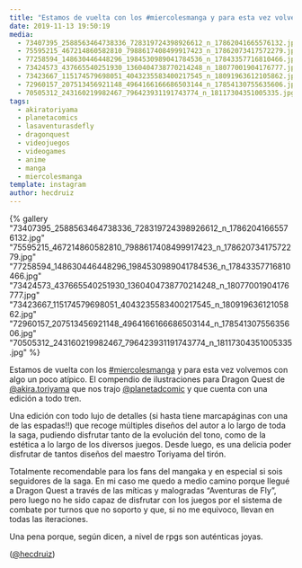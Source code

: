 ```yaml
---
title: "Estamos de vuelta con los #miercolesmanga y para esta vez volvemos con algo un poco atípico"
date: 2019-11-13 19:50:19
media: 
  - 73407395_2588563464738336_728319724398926612_n_17862041665576132.jpg
  - 75595215_467214860582810_7988617408499917423_n_17862073417572279.jpg
  - 77258594_148630446448296_1984530989041784536_n_17843357716810466.jpg
  - 73424573_437665540251930_1360404738770214248_n_18077001904176777.jpg
  - 73423667_115174579698051_4043235583400217545_n_18091963612105862.jpg
  - 72960157_207513456921148_4964166166686503144_n_17854130755635606.jpg
  - 70505312_243160219982467_796423931191743774_n_18117304351005335.jpg
tags: 
  - akiratoriyama
  - planetacomics
  - lasaventurasdefly
  - dragonquest
  - videojuegos
  - videogames
  - anime
  - manga
  - miercolesmanga
template: instagram
author: hecdruiz
---
```


{% gallery "73407395_2588563464738336_728319724398926612_n_17862041665576132.jpg" "75595215_467214860582810_7988617408499917423_n_17862073417572279.jpg" "77258594_148630446448296_1984530989041784536_n_17843357716810466.jpg" "73424573_437665540251930_1360404738770214248_n_18077001904176777.jpg" "73423667_115174579698051_4043235583400217545_n_18091963612105862.jpg" "72960157_207513456921148_4964166166686503144_n_17854130755635606.jpg" "70505312_243160219982467_796423931191743774_n_18117304351005335.jpg" %}

Estamos de vuelta con los [#miercolesmanga](/etiquetas/miercolesmanga) y para esta vez volvemos con algo un poco atípico. El compendio de ilustraciones para Dragon Quest de [@akira.toriyama](https://instagram.com/akira.toriyama) que nos trajo [@planetadcomic](https://instagram.com/planetadcomic) y que cuenta con una edición a todo tren.

Una edición con todo lujo de detalles (si hasta tiene marcapáginas con una de las espadas!!) que recoge múltiples diseños del autor a lo largo de toda la saga, pudiendo disfrutar tanto de la evolución del tono, como de la estética a lo largo de los diversos juegos. Desde luego, es una delicia poder disfrutar de tantos diseños del maestro Toriyama del tirón.

Totalmente recomendable para los fans del mangaka y en especial si sois seguidores de la saga. En mi caso me quedo a medio camino porque llegué a Dragon Quest a través de las míticas y malogradas “Aventuras de Fly”, pero luego no he sido capaz de disfrutar con los juegos por el sistema de combate por turnos que no soporto y que, si no me equivoco, llevan en todas las iteraciones.

Una pena porque, según dicen, a nivel de rpgs son auténticas joyas.

([@hecdruiz](https://instagram.com/hecdruiz))
